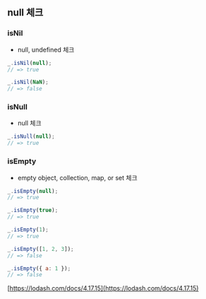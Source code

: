 ## null 체크

### isNil

-   null, undefined 체크

```js
_.isNil(null);
// => true

_.isNil(NaN);
// => false
```

### isNull

-   null 체크

```js
_.isNull(null);
// => true
```

### isEmpty

-   empty object, collection, map, or set 체크

```js
_.isEmpty(null);
// => true

_.isEmpty(true);
// => true

_.isEmpty(1);
// => true

_.isEmpty([1, 2, 3]);
// => false

_.isEmpty({ a: 1 });
// => false
```

[https://lodash.com/docs/4.17.15](https://lodash.com/docs/4.17.15)
